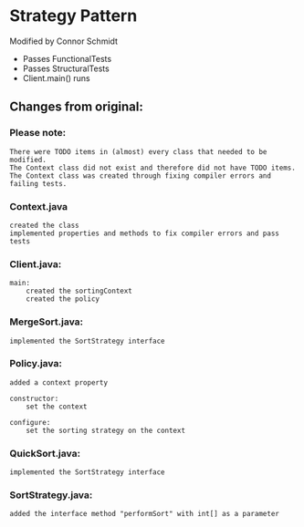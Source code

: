 Strategy Pattern
==========================

Modified by Connor Schmidt

* Passes FunctionalTests
* Passes StructuralTests
* Client.main() runs


Changes from original:
----------------------

### Please note: 
	There were TODO items in (almost) every class that needed to be modified.
	The Context class did not exist and therefore did not have TODO items.
	The Context class was created through fixing compiler errors and failing tests.

### Context.java
	created the class
	implemented properties and methods to fix compiler errors and pass tests

### Client.java:
	main:
		created the sortingContext
		created the policy

### MergeSort.java:
	implemented the SortStrategy interface
	
### Policy.java:
	added a context property
	
	constructor:
		set the context
		
	configure:
		set the sorting strategy on the context
		
### QuickSort.java:
	implemented the SortStrategy interface
	
### SortStrategy.java:
	added the interface method "performSort" with int[] as a parameter
